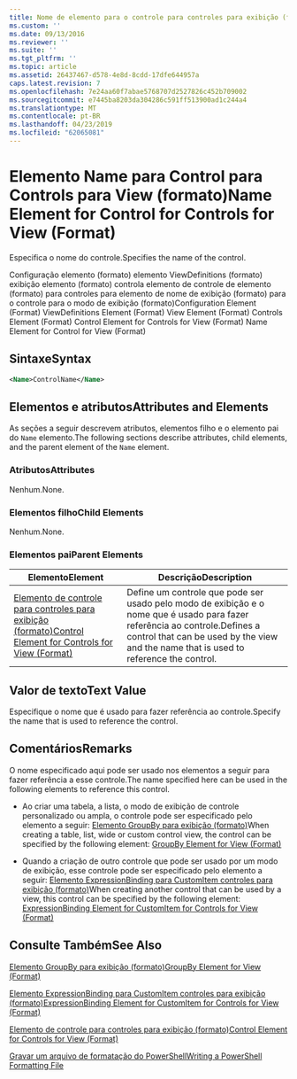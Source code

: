 ```yaml
---
title: Nome de elemento para o controle para controles para exibição (formato) | Microsoft Docs
ms.custom: ''
ms.date: 09/13/2016
ms.reviewer: ''
ms.suite: ''
ms.tgt_pltfrm: ''
ms.topic: article
ms.assetid: 26437467-d578-4e8d-8cdd-17dfe644957a
caps.latest.revision: 7
ms.openlocfilehash: 7e24aa60f7abae5768707d2527826c452b709002
ms.sourcegitcommit: e7445ba8203da304286c591ff513900ad1c244a4
ms.translationtype: MT
ms.contentlocale: pt-BR
ms.lasthandoff: 04/23/2019
ms.locfileid: "62065081"
---
```

# <a name="name-element-for-control-for-controls-for-view-format"></a><span data-ttu-id="5970b-102">Elemento Name para Control para Controls para View (formato)</span><span class="sxs-lookup"><span data-stu-id="5970b-102">Name Element for Control for Controls for View (Format)</span></span>

<span data-ttu-id="5970b-103">Especifica o nome do controle.</span><span class="sxs-lookup"><span data-stu-id="5970b-103">Specifies the name of the control.</span></span>

<span data-ttu-id="5970b-104">Configuração elemento (formato) elemento ViewDefinitions (formato) exibição elemento (formato) controla elemento de controle de elemento (formato) para controles para elemento de nome de exibição (formato) para o controle para o modo de exibição (formato)</span><span class="sxs-lookup"><span data-stu-id="5970b-104">Configuration Element (Format) ViewDefinitions Element (Format) View Element (Format) Controls Element (Format) Control Element for Controls for View (Format) Name Element for Control for View (Format)</span></span>

## <a name="syntax"></a><span data-ttu-id="5970b-105">Sintaxe</span><span class="sxs-lookup"><span data-stu-id="5970b-105">Syntax</span></span>

```xml
<Name>ControlName</Name>
```

## <a name="attributes-and-elements"></a><span data-ttu-id="5970b-106">Elementos e atributos</span><span class="sxs-lookup"><span data-stu-id="5970b-106">Attributes and Elements</span></span>

<span data-ttu-id="5970b-107">As seções a seguir descrevem atributos, elementos filho e o elemento pai do `Name` elemento.</span><span class="sxs-lookup"><span data-stu-id="5970b-107">The following sections describe attributes, child elements, and the parent element of the `Name` element.</span></span>

### <a name="attributes"></a><span data-ttu-id="5970b-108">Atributos</span><span class="sxs-lookup"><span data-stu-id="5970b-108">Attributes</span></span>

<span data-ttu-id="5970b-109">Nenhum.</span><span class="sxs-lookup"><span data-stu-id="5970b-109">None.</span></span>

### <a name="child-elements"></a><span data-ttu-id="5970b-110">Elementos filho</span><span class="sxs-lookup"><span data-stu-id="5970b-110">Child Elements</span></span>

<span data-ttu-id="5970b-111">Nenhum.</span><span class="sxs-lookup"><span data-stu-id="5970b-111">None.</span></span>

### <a name="parent-elements"></a><span data-ttu-id="5970b-112">Elementos pai</span><span class="sxs-lookup"><span data-stu-id="5970b-112">Parent Elements</span></span>

|<span data-ttu-id="5970b-113">Elemento</span><span class="sxs-lookup"><span data-stu-id="5970b-113">Element</span></span>|<span data-ttu-id="5970b-114">Descrição</span><span class="sxs-lookup"><span data-stu-id="5970b-114">Description</span></span>|
|-------------|-----------------|
|[<span data-ttu-id="5970b-115">Elemento de controle para controles para exibição (formato)</span><span class="sxs-lookup"><span data-stu-id="5970b-115">Control Element for Controls for View (Format)</span></span>](./control-element-for-controls-for-view-format.md)|<span data-ttu-id="5970b-116">Define um controle que pode ser usado pelo modo de exibição e o nome que é usado para fazer referência ao controle.</span><span class="sxs-lookup"><span data-stu-id="5970b-116">Defines a control that can be used by the view and the name that is used to reference the control.</span></span>|

## <a name="text-value"></a><span data-ttu-id="5970b-117">Valor de texto</span><span class="sxs-lookup"><span data-stu-id="5970b-117">Text Value</span></span>

<span data-ttu-id="5970b-118">Especifique o nome que é usado para fazer referência ao controle.</span><span class="sxs-lookup"><span data-stu-id="5970b-118">Specify the name that is used to reference the control.</span></span>

## <a name="remarks"></a><span data-ttu-id="5970b-119">Comentários</span><span class="sxs-lookup"><span data-stu-id="5970b-119">Remarks</span></span>

<span data-ttu-id="5970b-120">O nome especificado aqui pode ser usado nos elementos a seguir para fazer referência a esse controle.</span><span class="sxs-lookup"><span data-stu-id="5970b-120">The name specified here can be used in the following elements to reference this control.</span></span>

- <span data-ttu-id="5970b-121">Ao criar uma tabela, a lista, o modo de exibição de controle personalizado ou ampla, o controle pode ser especificado pelo elemento a seguir: [Elemento GroupBy para exibição (formato)](./groupby-element-for-view-format.md)</span><span class="sxs-lookup"><span data-stu-id="5970b-121">When creating a table, list, wide or custom control view, the control can be specified by the following element: [GroupBy Element for View (Format)](./groupby-element-for-view-format.md)</span></span>

- <span data-ttu-id="5970b-122">Quando a criação de outro controle que pode ser usado por um modo de exibição, esse controle pode ser especificado pelo elemento a seguir: [Elemento ExpressionBinding para CustomItem controles para exibição (formato)](./expressionbinding-element-for-customitem-for-controls-for-view-format.md)</span><span class="sxs-lookup"><span data-stu-id="5970b-122">When creating another control that can be used by a view, this control can be specified by the following element: [ExpressionBinding Element for CustomItem for Controls for View (Format)](./expressionbinding-element-for-customitem-for-controls-for-view-format.md)</span></span>

## <a name="see-also"></a><span data-ttu-id="5970b-123">Consulte Também</span><span class="sxs-lookup"><span data-stu-id="5970b-123">See Also</span></span>

[<span data-ttu-id="5970b-124">Elemento GroupBy para exibição (formato)</span><span class="sxs-lookup"><span data-stu-id="5970b-124">GroupBy Element for View (Format)</span></span>](./groupby-element-for-view-format.md)

[<span data-ttu-id="5970b-125">Elemento ExpressionBinding para CustomItem controles para exibição (formato)</span><span class="sxs-lookup"><span data-stu-id="5970b-125">ExpressionBinding Element for CustomItem for Controls for View (Format)</span></span>](./expressionbinding-element-for-customitem-for-controls-for-view-format.md)

[<span data-ttu-id="5970b-126">Elemento de controle para controles para exibição (formato)</span><span class="sxs-lookup"><span data-stu-id="5970b-126">Control Element for Controls for View (Format)</span></span>](./control-element-for-controls-for-view-format.md)

[<span data-ttu-id="5970b-127">Gravar um arquivo de formatação do PowerShell</span><span class="sxs-lookup"><span data-stu-id="5970b-127">Writing a PowerShell Formatting File</span></span>](./writing-a-powershell-formatting-file.md)
